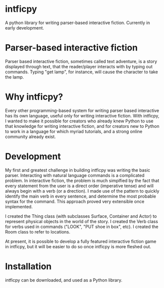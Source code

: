 # intficpy
A python library for writing parser-based interactive fiction. Currently in early development.

# Parser-based interactive fiction
Parser based interactive fiction, sometimes called text adventure, is a story displayed through text, that the reader/player interacts with by typing out commands. Typing "get lamp", for instance, will cause the character to take the lamp.

# Why intficpy?
Every other programming-based system for writing parser based interactive has its own language, useful only for writing interactive fiction. With intficpy, I wanted to make it possible for creators who already knew Python to use that knowledge for writing interactive fiction, and for creators new to Python to work in a language for which myriad tutorials, and a strong online community already exist.

# Development
My first and greatest challenge in building intficpy was writing the basic parser. Interacting with natural language commands is a complicated problem. In interactive fiction, the problem is much simplfied by the fact that every statement from the user is a direct order (imperative tense) and will always begin with a verb (or a drection). I made use of the pattern to quickly identify the main verb in every sentence, and determine the most probable syntax for the command. This approach proved very extensible once implemented.

I created the Thing class (with subclasses Surface, Container and Actor) to represent physical objects in the world of the story. I created the Verb class for verbs used in commands ("LOOK", "PUT shoe in box", etc). I created the Room class to refer to locations. 

At present, it is possible to develop a fully featured interactive fiction game in intficpy, but it will be easier to do so once intficpy is more fleshed out.

# Installation
intficpy can be downloaded, and used as a Python library.
